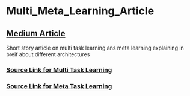 # Multi_Meta_Learning_Article

## [Medium Article](https://srilalitha-veerubhotla.medium.com/a-short-story-on-multi-task-learning-and-meta-learning-7f858e77d4f3)
Short story article on multi task learning ans meta learning explaining in breif about different architectures 
### [Source Link for Multi Task Learning](https://arxiv.org/abs/2009.09796v1) 
### [Source Link for Meta Task Learning](https://arxiv.org/abs/2004.05439) 
